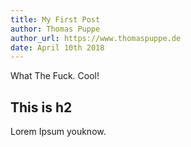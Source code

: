 ```yaml
---
title: My First Post
author: Thomas Puppe
author_url: https://www.thomaspuppe.de
date: April 10th 2018
---
```


What The Fuck. Cool!

## This is h2
Lorem Ipsum youknow.
